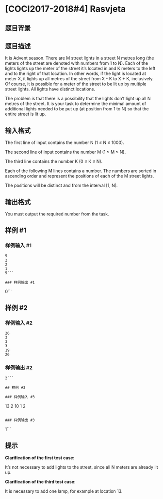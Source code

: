 # [COCI2017-2018#4] Rasvjeta

## 题目背景



## 题目描述

It is Advent season. There are M street lights in a street N metres long (the meters of the
street are denoted with numbers from 1 to N). Each of the lights lights up the meter of the
street it’s located in and K meters to the left and to the right of that location. In other words, if
the light is located at meter X, it lights up all metres of the street from X - K to X + K,
inclusively. Of course, it is possible for a meter of the street to be lit up by multiple street
lights. All lights have distinct locations.

The problem is that there is a possibility that the lights don’t light up all N metres of the
street. It is your task to determine the minimal amount of additional lights needed to be put
up (at position from 1 to N) so that the entire street is lit up.

## 输入格式

The first line of input contains the number N (1 ≤ N ≤ 1000).

The second line of input contains the number M (1 ≤ M ≤ N).

The third line contains the number K (0 ≤ K ≤ N).

Each of the following M lines contains a number. The numbers are sorted in ascending order
and represent the positions of each of the M street lights.

The positions will be distinct and from the interval [1, N].


## 输出格式

You must output the required number from the task.

## 样例 #1

### 样例输入 #1
```
5
2
2
1
5```

### 样例输出 #1

```
0```

## 样例 #2

### 样例输入 #2
```
26
3
3
3
19
26
```

### 样例输出 #2

```
2```

## 样例 #3

### 样例输入 #3
```
13
2
10
1
2
```

### 样例输出 #3

```
1```

## 提示

**Clarification of the first test case:**

It’s not necessary to add lights to the street, since all N meters are already lit up.

**Clarification of the third test case:**

It is necessary to add one lamp, for example at location 13.
